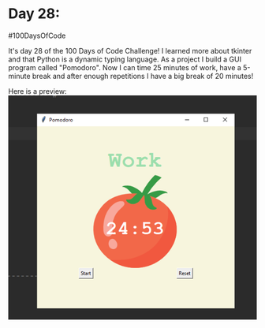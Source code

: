 # Day 28:
#100DaysOfCode

It's day 28 of the 100 Days of Code Challenge! I learned more about tkinter and that Python is a dynamic typing language. As a project I build a GUI program called "Pomodoro". Now I can time 25 minutes of work, have a 5-minute break and after enough repetitions I have a big break of 20 minutes!

Here is a preview:
<br/>
![Preview](https://github.com/Ma-Ko-dev/100DaysOfCode/blob/main/Day%20028/pomopreview.PNG)
